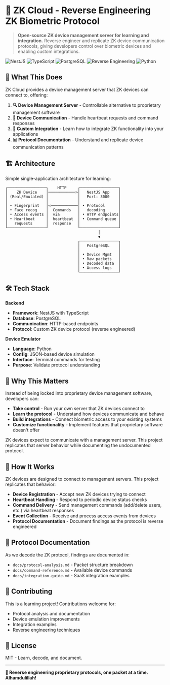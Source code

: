 # 🔐 ZK Cloud - Reverse Engineering ZK Biometric Protocol

> **Open-source ZK device management server for learning and integration.** Reverse engineer and replicate ZK device communication protocols, giving developers control over biometric devices and enabling custom integrations.

![NestJS](https://img.shields.io/badge/Backend-NestJS-red)
![TypeScript](https://img.shields.io/badge/Language-TypeScript-blue)
![PostgreSQL](https://img.shields.io/badge/Database-PostgreSQL-336791)
![Reverse Engineering](https://img.shields.io/badge/Purpose-Reverse%20Engineering-orange)
![Python](https://img.shields.io/badge/Emulator-Python-green)

## 🚀 What This Does

ZK Cloud provides a device management server that ZK devices can connect to, offering:

1. **🔍 Device Management Server** - Controllable alternative to proprietary management software
2. **📡 Device Communication** - Handle heartbeat requests and command responses  
3. **🔗 Custom Integration** - Learn how to integrate ZK functionality into your applications
4. **📊 Protocol Documentation** - Understand and replicate device communication patterns

## 🏗️ Architecture

Simple single-application architecture for learning:

```
┌─────────────────┐    HTTP     ┌─────────────────┐
│    ZK Device    │────────────>│   NestJS App    │
│ (Real/Emulated) │             │   Port: 3000    │
│                 │             │                 │
│ • Fingerprint   │<────────────│ • Protocol      │
│ • Face recog    │  Commands   │   decoding      │
│ • Access events │  via        │ • HTTP endpoints│
│ • Heartbeat     │  heartbeat  │ • Command queue │
│   requests      │  response   │                 │
└─────────────────┘             └─────────────────┘
                                         │
                                         ▼
                                ┌─────────────────┐
                                │   PostgreSQL    │
                                │                 │
                                │ • Device Mgmt   │
                                │ • Raw packets   │
                                │ • Decoded data  │
                                │ • Access logs   │
                                └─────────────────┘
```

## 🛠️ Tech Stack

**Backend**
- **Framework**: NestJS with TypeScript
- **Database**: PostgreSQL 
- **Communication**: HTTP-based endpoints
- **Protocol**: Custom ZK device protocol (reverse engineered)

**Device Emulator**
- **Language**: Python
- **Config**: JSON-based device simulation
- **Interface**: Terminal commands for testing
- **Purpose**: Validate protocol understanding

## 🎯 Why This Matters

Instead of being locked into proprietary device management software, developers can:

- **Take control** - Run your own server that ZK devices connect to
- **Learn the protocol** - Understand how devices communicate and behave
- **Build integrations** - Connect biometric access to your existing systems
- **Customize functionality** - Implement features that proprietary software doesn't offer

ZK devices expect to communicate with a management server. This project replicates that server behavior while documenting the undocumented protocol.

## 🔧 How It Works

ZK devices are designed to connect to management servers. This project replicates that behavior:

- **Device Registration** - Accept new ZK devices trying to connect
- **Heartbeat Handling** - Respond to periodic device status checks
- **Command Delivery** - Send management commands (add/delete users, etc.) via heartbeat responses
- **Event Collection** - Receive and process access events from devices
- **Protocol Documentation** - Document findings as the protocol is reverse engineered

## 📝 Protocol Documentation

As we decode the ZK protocol, findings are documented in:
- `docs/protocol-analysis.md` - Packet structure breakdown
- `docs/command-reference.md` - Available device commands
- `docs/integration-guide.md` - SaaS integration examples

## 🤝 Contributing

This is a learning project! Contributions welcome for:
- Protocol analysis and documentation
- Device emulation improvements
- Integration examples
- Reverse engineering techniques

## 📄 License

MIT - Learn, decode, and document.

---

**🎉 Reverse engineering proprietary protocols, one packet at a time. Alhamdulillah!**
